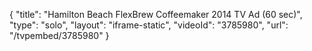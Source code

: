 {
    "title": "Hamilton Beach FlexBrew Coffeemaker 2014 TV Ad (60 sec)",
    "type": "solo",
    "layout": "iframe-static",
    "videoId": "3785980",
    "url": "\/tvpembed\/3785980"
}